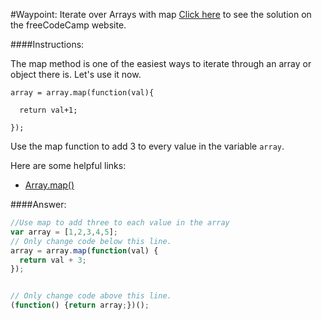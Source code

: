 #Waypoint: Iterate over Arrays with map
<a href="http://freecodecamp.com/challenges/Waypoint:%20Iterate%20over%20Arrays%20with%20map?solution=%2F%2FUse%20map%20to%20add%20three%20to%20each%20value%20in%20the%20array%0Avar%20array%20%3D%20%5B1%2C2%2C3%2C4%2C5%5D%3B%0A%2F%2F%20Only%20change%20code%20below%20this%20line.%0Aarray%20%3D%20array.map(function(val)%20%7B%0A%20%20return%20val%20%2B%203%3B%0A%7D)%3B%0A%0A%0A%2F%2F%20Only%20change%20code%20above%20this%20line.%0A(function()%20%7Breturn%20array%3B%7D)()%3B%0A" target="_blank">Click here</a> to see the solution on the freeCodeCamp website.


####Instructions:
<p class="wrappable negative-10">The map method is one of the easiest ways to iterate through an array or object there is. Let&apos;s use it now.</p><p class="wrappable negative-10"><code>array = array.map(function(val){</code></p><p class="wrappable negative-10"><code>&#x2009;&#x2009;return val+1;</code></p><p class="wrappable negative-10"><code>});</code></p><p class="wrappable negative-10"></p><p class="wrappable negative-10">Use the map function to add 3 to every value in the variable <code>array</code>.</p><div class="negative-bottom-margin-30"><div id="MDN-links"><p class="negative-10">Here are some helpful links:</p><div class="negative-10"><ul><li><a href="https://developer.mozilla.org/en-US/docs/Web/JavaScript/Reference/Global_Objects/Array/map" target="_blank">Array.map()</a></li></ul></div></div></div>


####Answer:
```javascript
//Use map to add three to each value in the array
var array = [1,2,3,4,5];
// Only change code below this line.
array = array.map(function(val) {
  return val + 3;
});


// Only change code above this line.
(function() {return array;})();

```